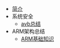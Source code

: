 * [简介](README.md)
* 系统安全
    * [avb总结](security/android_avb.md)
* ARM架构总结
    * [ARM基础知识](arm/arch.md)